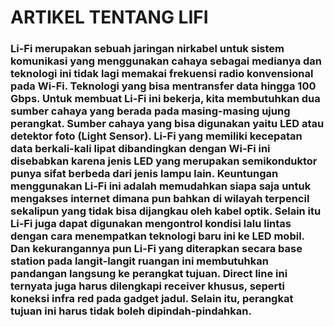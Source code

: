 # ARTIKEL TENTANG LIFI
### Li-Fi merupakan sebuah jaringan nirkabel untuk sistem komunikasi yang menggunakan cahaya sebagai medianya dan teknologi ini tidak lagi memakai frekuensi radio konvensional pada Wi-Fi. Teknologi yang bisa mentransfer data hingga 100 Gbps. Untuk membuat Li-Fi ini bekerja, kita membutuhkan dua sumber cahaya yang berada pada masing-masing ujung perangkat. Sumber cahaya yang bisa digunakan yaitu LED atau detektor foto (Light Sensor). Li-Fi yang memiliki kecepatan data berkali-kali lipat dibandingkan dengan Wi-Fi ini disebabkan karena jenis LED yang merupakan semikonduktor punya sifat berbeda dari jenis lampu lain. Keuntungan menggunakan Li-Fi ini adalah memudahkan siapa saja untuk mengakses internet dimana pun bahkan di wilayah terpencil sekalipun yang tidak bisa dijangkau oleh kabel optik. Selain itu Li-Fi juga dapat digunakan mengontrol kondisi lalu lintas dengan cara menempatkan teknologi baru ini ke LED mobil. Dan kekurangannya pun Li-Fi yang diterapkan secara base station pada langit-langit ruangan ini membutuhkan pandangan langsung ke perangkat tujuan. Direct line ini ternyata juga harus dilengkapi receiver khusus, seperti koneksi infra red pada gadget jadul. Selain itu, perangkat tujuan ini harus tidak boleh dipindah-pindahkan.
